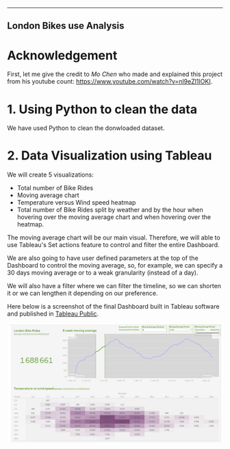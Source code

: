 ----
London Bikes use Analysis
----

# Acknowledgement

First, let me give the credit to *Mo Chen* who made and explained this project from his youtube count: https://www.youtube.com/watch?v=nl9eZl1IOKI.

# 1. Using Python to clean the data

We have used Python to clean the donwloaded dataset.

# 2. Data Visualization using Tableau

We will create 5 visualizations:
- Total number of Bike Rides
- Moving average chart
- Temperature versus Wind speed heatmap
- Total number of Bike Rides split by weather and by the hour when hovering over the moving average chart
and when hovering over the heatmap.

The moving average chart will be our main visual. Therefore, we will able to use Tableau's Set actions feature
to control and filter the entire Dashboard.

We are also going to have user defined parameters at the top of the Dashboard to control the moving average,
so, for example, we can specify a 30 days moving average or to a weak granularity (instead of a day).

We will also have a filter where we can filter the timeline, so we can shorten it or we can lengthen it depending on our preference.

Here below is a screenshot of the final Dashboard built in Tableau software and published in [Tableau Public](https://public.tableau.com/app/profile/boubacar.billo.bah/viz/LondonBikeRides_17093096747740/Tableaudebord1?publish=yes).

![London_bike_Rides](London_Bike_Rides_Dashboard.png)